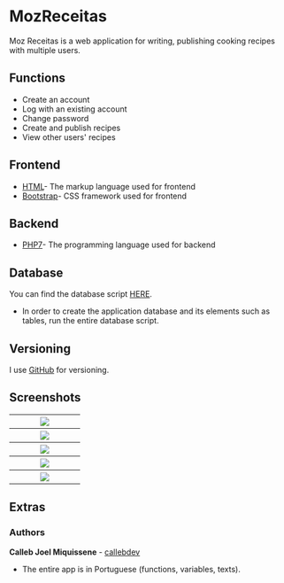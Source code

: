# MozReceitas

Moz Receitas is a web application for writing, publishing cooking recipes with multiple users.
## Functions

* Create an account
* Log with an existing account
* Change password
* Create and publish recipes
* View other users' recipes

## Frontend

* [HTML](https://www.w3schools.com/html/html5_intro.asp)- The markup language used for frontend
* [Bootstrap](https://getbootstrap.com/docs/4.4/getting-started/introduction/)- CSS framework used for frontend

## Backend

* [PHP7](https://www.php.net)- The programming language used for backend

## Database

You can find the database script [HERE](https://github.com/callebdev/MozReceitas---Web/blob/master/Receitas/MozReceitas%20Screenshots%20%26%20DB/mozreceitas.sql).

* In order to create the application database and its elements such as tables, run the entire database script.

## Versioning

I use [GitHub](https://github.com/) for versioning.

## Screenshots

<table width="100%">
  <tr>
    <th width="25%"><img src="https://github.com/callebdev/MozReceitas---Web/blob/master/Receitas/MozReceitas%20Screenshots%20%26%20DB/Screenshot%20(47).png">
  </tr>
  <tr>
    <th width="25%"><img src="https://github.com/callebdev/MozReceitas---Web/blob/master/Receitas/MozReceitas%20Screenshots%20%26%20DB/Screenshot%20(52).png">
  </tr>
  <tr>
    <th width="25%"><img src="https://github.com/callebdev/MozReceitas---Web/blob/master/Receitas/MozReceitas%20Screenshots%20%26%20DB/Screenshot%20(53).png">
  </tr>
  <tr>
    <th width="25%"><img src="https://github.com/callebdev/MozReceitas---Web/blob/master/Receitas/MozReceitas%20Screenshots%20%26%20DB/Screenshot%20(50).png">
  </tr>
  <tr>
    <th width="25%"><img src="https://github.com/callebdev/MozReceitas---Web/blob/master/Receitas/MozReceitas%20Screenshots%20%26%20DB/Screenshot%20(54).png">
  </tr>
</table>

## Extras

### Authors

**Calleb Joel Miquissene** - [callebdev](https://github.com/callebdev)

* The entire app is in Portuguese (functions, variables, texts).
